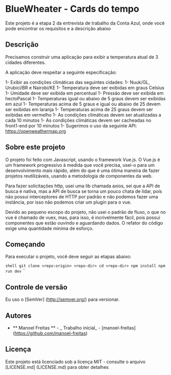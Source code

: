 # BlueWheater - Cards do tempo

Este projeto é a etapa 2 da entrevista de trabalho da Conta Azul, onde você pode encontrar os requisitos e a descrição abaixo

## Descrição 

Precisamos construir uma aplicação para exibir a temperatura atual de 3 cidades diferentes.

A aplicação deve respeitar a seguinte especificação:

1- Exibir as condições climáticas das seguintes cidades:
1- Nuuk/GL, Urubici/BR e Nairobi/KE
1- Temperatura deve ser exibidas em graus Celsius
1- Umidade deve ser exibida em percentual
1- Pressão deve ser exibida em hectoPascal
1- Temperaturas igual ou abaixo de 5 graus devem ser exibidas em azul
1- Temperaturas acima de 5 graus e igual ou abaixo de 25 devem ser exibidas em laranja
1- Temperaturas acima de 25 graus devem ser exibidas em vermelho
1- As condições climáticas devem ser atualizadas a cada 10 minutos
1- As condições climáticas devem ser cacheadas no front1-end por 10 minutos
1- Sugerimos o uso da seguinte API: https://openweathermap.org


## Sobre este projeto

O projeto foi feito com Javascript, usando o framework Vue.js. O Vue.js é um framework progressivo à medida que você precisa, usei-o para um desenvolvimento mais rápido, além do que é uma ótima maneira de fazer projetos reutilizáveis, usando a metodologia de componentes da web.


Para fazer solicitações http, usei uma lib chamada axios, sei que a API de busca é nativa, mas a API de busca se torna um pouco chata de lidar, pois não possui interceptores de HTTP por padrão e não podemos fazer uma instância, por isso não podemos criar um plugin para o vue.

Devido ao pequeno escopo do projeto, não usei o padrão de fluxo, o que no vue é chamado de vuex, mas, para isso, é incrivelmente fácil, pois possui componentes que estão ouvindo e aguardando dados. O refator do código exige uma quantidade mínima de esforço.


## Começando

Para executar o projeto, você deve seguir as etapas abaixo:

`` shell
git clone <repo:origin> <repo-dir>
cd <repo-dir>
npm install
npm run dev
`` ``

## Controle de versão

Eu uso o [SemVer] (http://semver.org/) para versionar.

## Autores

- ** Manoel Freitas ** - _ Trabalho inicial_ - [manoel-freitas] (https://github.com/manoel-freitas)

## Licença

Este projeto está licenciado sob a licença MIT - consulte o arquivo [LICENSE.md] (LICENSE.md) para obter detalhes